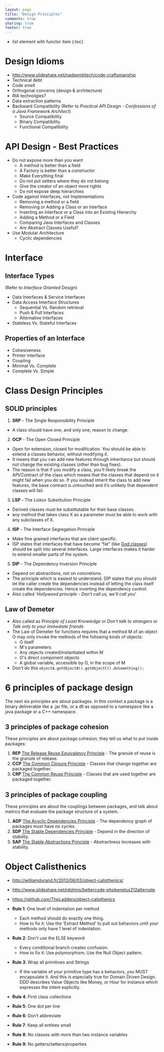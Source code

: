 ```yaml
---
layout: page
title: "Design Principles"
comments: true
sharing: true
footer: true
---
```


* list element with functor item
{:toc}

# Design Idioms

* http://www.slideshare.net/nadeembtech/code-craftsmanship
* Technical debt
* Code smell
* Orthogonal concerns (design & architecture)
* RIA technolgies?
* Data extraction patterns
* Backward Compatibility (Refer to *Practical API Design - Confessions of a Java Framework Architect*)
  * Source Compatibility
  * Binary Compatibility
  * Functional Compatibility

# API Design - Best Practices

* Do not expose more than you want
  * A method is better than a field
  * A Factory is better than a constructor
  * Make Everything final
  * Do not put setters where they do not belong
  * Give the creator of an object more rights
  * Do not expose deep hierarchies
* Code against Interfaces, not Implementations
  * Removing a method or a field
  * Removing or Adding a Class or an Interface
  * Inserting an Interface or a Class into an Existing Hierarchy
  * Adding a Method or a Field
  * Comparing Java Interfaces and Classes
  * Are Abstract Classes Useful?
* Use Modular Architecture
  * Cyclic dependencies

# Interface 

## Interface Types

(Refer to *Interface Oriented Design*)

* Data Interfaces & Service Interfaces
* Data Access Interface Structures
  * Sequential Vs. Random retrieval
  * Push & Pull Interfaces
  * Alternative Interfaces
* Stateless Vs. Stateful Interfaces

## Properties of an Interface

* Cohesiveness
* Printer interface
* Coupling
* Minimal Vs. Complete
* Complete Vs. Simple

# Class Design Principles

## SOLID principles

1. **SRP** - The Single Responsibility Principle
  * A class should have one, and only one, reason to change.
2. **OCP** - The Open Closed Principle 
  * Open for extension, closed for modification. You should be able to extend a classes behavior, without modifying it.
  * It means that you can add new features through inheritance but should not change the existing classes (other than bug fixes). 
  * The reason is that if you modify a class, you’ll likely break the API/Contract of the class which means that the classes that depend on it might fail when you do so. If you instead inherit the class to add new features, the base contract is untouched and it’s unlikely that dependent classes will fail.
3. **LSP** - The Liskov Substitution Principle
  * Derived classes must be substitutable for their base classes.
  * any method that takes class X as a parameter must be able to work with any subclasses of X.
4. **ISP** - The Interface Segregation Principle
  * Make fine grained interfaces that are client specific.
  * ISP states that interfaces that have become “fat” (like [God classes](https://en.wikipedia.org/wiki/God_object)) should be split into several interfaces. Large interfaces makes it harder to extend smaller parts of the system.
5. **DIP** - The Dependency Inversion Principle
  * Depend on abstractions, not on concretions.
  * The principle which is easiest to understand. DIP states that you should let the caller create the dependencies instead of letting the class itself create the dependencies. Hence inverting the dependency control.
  * Also called '*Hollywood principle - Don't call us, we'll call you*'

## Law of Demeter

* Also called as *Principle of Least Knowledge* or *Don't talk to strangers* or *Talk only to your immediate friends*
* The Law of Demeter for functions requires that a method M of an object O may only invoke the methods of the following kinds of objects:
  * O itself
  * M's parameters
  * Any objects created/instantiated within M
  * O's direct component objects
  * A global variable, accessible by O, in the scope of M
* Don't do this `objectA.getObjectB().getObjectC().doSomething();`

# 6 principles of package design

The next six principles are about packages. In this context a package is a binary deliverable like a .jar file, or a dll as opposed to a namespace like a java package or a C++ namespace. 

## 3 principles of package cohesion

These principles are about package cohesion, they tell us what to put inside packages:

1. **REP** [The Release Reuse Equivalency Principle](http://docs.google.com/a/cleancoder.com/viewer?a=v&pid=explorer&chrome=true&srcid=0BwhCYaYDn8EgOGM2ZGFhNmYtNmE4ZS00OGY5LWFkZTYtMjE0ZGNjODQ0MjEx&hl=en) - The granule of reuse is the granule of release.
2. **CCP** [The Common Closure Principle](http://docs.google.com/a/cleancoder.com/viewer?a=v&pid=explorer&chrome=true&srcid=0BwhCYaYDn8EgOGM2ZGFhNmYtNmE4ZS00OGY5LWFkZTYtMjE0ZGNjODQ0MjEx&hl=en) - Classes that change together are packaged together.
3. **CRP** [The Common Reuse Principle](http://docs.google.com/a/cleancoder.com/viewer?a=v&pid=explorer&chrome=true&srcid=0BwhCYaYDn8EgOGM2ZGFhNmYtNmE4ZS00OGY5LWFkZTYtMjE0ZGNjODQ0MjEx&hl=en) - Classes that are used together are packaged together.

## 3 principles of package coupling

These principles are about the couplings between packages, and talk about metrics that evaluate the package structure of a system.

1. **ADP** [The Acyclic Dependencies Principle](http://docs.google.com/a/cleancoder.com/viewer?a=v&pid=explorer&chrome=true&srcid=0BwhCYaYDn8EgOGM2ZGFhNmYtNmE4ZS00OGY5LWFkZTYtMjE0ZGNjODQ0MjEx&hl=en) - The dependency graph of packages must have no cycles.
2. **SDP** [The Stable Dependencies Principle](http://docs.google.com/a/cleancoder.com/viewer?a=v&pid=explorer&chrome=true&srcid=0BwhCYaYDn8EgZjI3OTU4ZTAtYmM4Mi00MWMyLTgxN2YtMzk5YTY1NTViNTBh&hl=en) - Depend in the direction of stability.
3. **SAP** [The Stable Abstractions Principle](http://docs.google.com/a/cleancoder.com/viewer?a=v&pid=explorer&chrome=true&srcid=0BwhCYaYDn8EgZjI3OTU4ZTAtYmM4Mi00MWMyLTgxN2YtMzk5YTY1NTViNTBh&hl=en) - Abstractness increases with stability.

# Object Calisthenics

* http://williamdurand.fr/2013/06/03/object-calisthenics/
* http://www.slideshare.net/rdohms/bettercode-phpbenelux212alternate
* https://github.com/TheLadders/object-calisthenics

* **Rule 1**: One level of indentation per method
  * Each method should do exactly one thing. 
  * How to fix it: Use the 'Extract Method' to pull out behaviors until your methods only have 1 level of indentation.
* **Rule 2**: Don't use the ELSE keyword
  * Every conditional branch creates confusion.
  * How to fix it: Use polymorphism; Use the Null Object pattern.
* **Rule 3**: Wrap all primitives and Strings
  * If the variable of your primitive type has a behaviors, you MUST encapsulate it. And this is especially true for Domain Driven Design. DDD describes Value Objects like Money, or Hour for instance which expresses the intent explicitly.
* **Rule 4**: First class collections
* **Rule 5**: One dot per line
* **Rule 6**: Don’t abbreviate
* **Rule 7**: Keep all entities small
* **Rule 8**: No classes with more than two instance variables
* **Rule 9**: No getters/setters/properties


